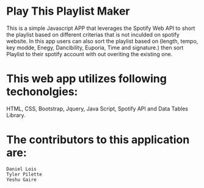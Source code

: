 # Play This Playlist Maker
This is a simple Javascript APP that leverages the Spotify Web API to short the playlist based on different criterias that is not inculded on spotify website. 
In this app users can also sort the playlist based on (length, tempo, key modde, Enegy, Dancibility, Euporia, Time and signature.) then sort Playlist to their spotify account with out overiting the existing one.

# This web app utilizes following techonolgies:
HTML, CSS, Bootstrap, Jquery, Java Script,  Spotify API and Data Tables Library. 

# The contributors to this application are:
    Daniel Lois
    Tyler Pilette
    Yeshu Gaire
